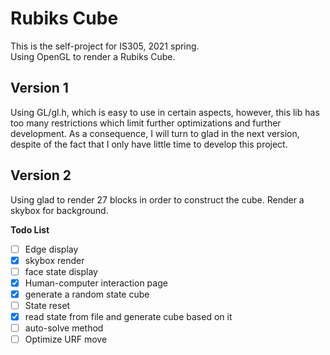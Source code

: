 # Rubiks Cube 
This is the self-project for IS305, 2021 spring.  
Using OpenGL to render a Rubiks Cube.

## Version 1
Using GL/gl.h, which is easy to use in certain aspects, however, this lib has too many restrictions which limit further optimizations and further development. As a consequence, 
I will turn to glad in the next version, despite of the fact that I only have little time to develop this project.

## Version 2
Using glad to render 27 blocks in order to construct the cube. Render a skybox for background.  

**Todo List**  
- [ ] Edge display
- [x] skybox render 
- [ ] face state display 
- [x] Human-computer interaction page
- [x] generate a random state cube
- [ ] State reset
- [x] read state from file and generate cube based on it
- [ ] auto-solve method
- [ ] Optimize URF move
